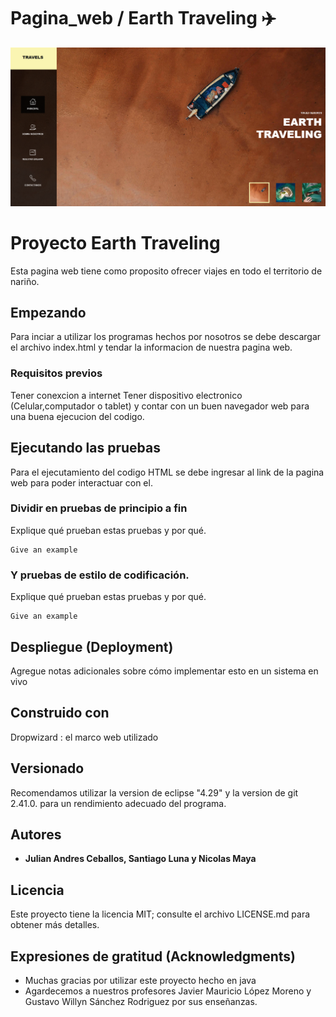 # Pagina_web / Earth Traveling ✈️
<img src="pagina web.png" />

# Proyecto Earth Traveling
Esta pagina web tiene como proposito ofrecer viajes en todo el territorio de nariño.

## Empezando

Para inciar a utilizar los programas hechos por nosotros se debe descargar el archivo index.html y tendar la informacion de nuestra pagina web.

### Requisitos previos

Tener conexcion a internet
Tener dispositivo electronico (Celular,computador o tablet) y contar con un buen navegador web para una buena ejecucion del codigo.

## Ejecutando las pruebas

Para el ejecutamiento del codigo HTML se debe ingresar al link de la pagina web para poder interactuar con el.

### Dividir en pruebas de principio a fin

Explique qué prueban estas pruebas y por qué.

```
Give an example
```

### Y pruebas de estilo de codificación.

Explique qué prueban estas pruebas y por qué.

```
Give an example
```

## Despliegue (Deployment)

Agregue notas adicionales sobre cómo implementar esto en un sistema en vivo


## Construido con

Dropwizard : el marco web utilizado


## Versionado

Recomendamos utilizar la version de eclipse "4.29" y la version de git  2.41.0. para un rendimiento adecuado del programa.

## Autores

* **Julian Andres Ceballos, Santiago Luna y Nicolas Maya** 


## Licencia

Este proyecto tiene la licencia MIT; consulte el archivo LICENSE.md para obtener más detalles.

## Expresiones de gratitud (Acknowledgments)

* Muchas gracias por utilizar este proyecto hecho en java
* Agardecemos a nuestros profesores Javier Mauricio López Moreno y Gustavo Willyn Sánchez Rodriguez por sus enseñanzas.
